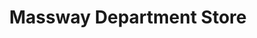 ---
title: "Massway Department Store"
url: /kawit/massway-department-store/
shop: department store
---